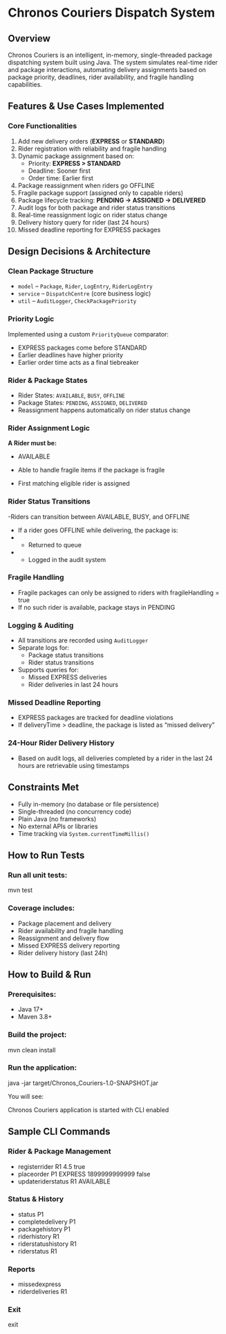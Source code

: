 # Chronos Couriers Dispatch System

## Overview

Chronos Couriers is an intelligent, in-memory, single-threaded package dispatching system built using Java. The system simulates real-time rider and package interactions, automating delivery assignments based on package priority, deadlines, rider availability, and fragile handling capabilities.



## Features & Use Cases Implemented

### Core Functionalities

1. Add new delivery orders (**EXPRESS** or **STANDARD**)
2. Rider registration with reliability and fragile handling
3. Dynamic package assignment based on:
   - Priority: **EXPRESS > STANDARD**
   - Deadline: Sooner first
   - Order time: Earlier first
4. Package reassignment when riders go OFFLINE
5. Fragile package support (assigned only to capable riders)
6. Package lifecycle tracking: **PENDING → ASSIGNED → DELIVERED**
7. Audit logs for both package and rider status transitions
8. Real-time reassignment logic on rider status change
9. Delivery history query for rider (last 24 hours)
10. Missed deadline reporting for EXPRESS packages



## Design Decisions & Architecture

### Clean Package Structure

- `model` – `Package`, `Rider`, `LogEntry`, `RiderLogEntry`
- `service` – `DispatchCentre` (core business logic)
- `util` – `AuditLogger`, `CheckPackagePriority`

### Priority Logic

Implemented using a custom `PriorityQueue` comparator:

- EXPRESS packages come before STANDARD
- Earlier deadlines have higher priority
- Earlier order time acts as a final tiebreaker

### Rider & Package States

- Rider States: `AVAILABLE`, `BUSY`, `OFFLINE`
- Package States: `PENDING`, `ASSIGNED`, `DELIVERED`
- Reassignment happens automatically on rider status change

### Rider Assignment Logic
   **A Rider must be:**

- AVAILABLE 

- Able to handle fragile items if the package is fragile

- First matching eligible rider is assigned

### Rider Status Transitions
-Riders can transition between AVAILABLE, BUSY, and OFFLINE
- If a rider goes OFFLINE while delivering, the package is:
- - Returned to queue
- - Logged in the audit system

### Fragile Handling
- Fragile packages can only be assigned to riders with fragileHandling = true
- If no such rider is available, package stays in PENDING

### Logging & Auditing

- All transitions are recorded using `AuditLogger`
- Separate logs for:
  - Package status transitions
  - Rider status transitions
- Supports queries for:
  - Missed EXPRESS deliveries
  - Rider deliveries in last 24 hours

### Missed Deadline Reporting
- EXPRESS packages are tracked for deadline violations
- If deliveryTime > deadline, the package is listed as “missed delivery”

### 24-Hour Rider Delivery History
- Based on audit logs, all deliveries completed by a rider in the last 24 hours are retrievable using timestamps



## Constraints Met

- Fully in-memory (no database or file persistence)
- Single-threaded (no concurrency code)
- Plain Java (no frameworks)
- No external APIs or libraries
- Time tracking via `System.currentTimeMillis()`



## How to Run Tests

### Run all unit tests:


mvn test


### Coverage includes:

- Package placement and delivery
- Rider availability and fragile handling
- Reassignment and delivery flow
- Missed EXPRESS delivery reporting
- Rider delivery history (last 24h)



## How to Build & Run

### Prerequisites:

- Java 17+
- Maven 3.8+

### Build the project:


mvn clean install


### Run the application:


java -jar target/Chronos_Couriers-1.0-SNAPSHOT.jar


You will see:


Chronos Couriers application is started with CLI enabled




## Sample CLI Commands

### Rider & Package Management

- registerrider R1 4.5 true
- placeorder P1 EXPRESS 1899999999999 false
- updateriderstatus R1 AVAILABLE


### Status & History

- status P1
- completedelivery P1
- packagehistory P1
- riderhistory R1
- riderstatushistory R1
- riderstatus R1


### Reports

- missedexpress
- riderdeliveries R1


### Exit

exit



